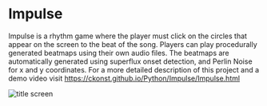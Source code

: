 # Impulse
Impulse is a rhythm game where the player must click on the circles that appear on the screen to the beat of the song. Players can play procedurally generated beatmaps using their own audio files.
The beatmaps are automatically generated using superflux onset detection, and Perlin Noise for x and y coordinates.
For a more detailed description of this project and a demo video visit https://ckonst.github.io/Python/Impulse/Impulse.html

![title screen](https://raw.githubusercontent.com/ckonst/Impulse/master/Impulse/assets/img/Impulse.png)
